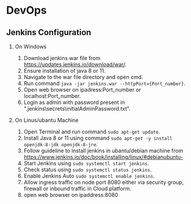 # DevOps

## Jenkins Configuration

1. On Windows
    1. Download jenkins.war file from https://updates.jenkins.io/download/war/.
    2. Ensure installation of java 8 or 11.
    3. Navigate to the war file directory and open cmd.
    4. Run command `java -jar jenkins.war --httpPort={Port_number}`.
    5. Open web browser on ipadress:Port_number or localhost:Port_number.
    6. Login as admin with password present in ".jenkins\secrets\initialAdminPassword.txt".

2. On Linus/ubantu Machine
    1. Open Terminal and run command `sudo apt-get update`.  
    2. Install Java 8 or 11 using command `sudo apt-get -y install openjdk-8-jdk openjdk-8-jre`.  
    3. Follow guideline to install jenkins in ubantu/debian machine from    
        https://www.jenkins.io/doc/book/installing/linux/#debianubuntu-
    4. Start Jenkins using `sudo systemctl start jenkins`.
    5. Check status using `sudo systemctl status jenkins`.
    6. Enable Jenkins Auto `sudo systemctl enable jenkins`.
    7. Allow ingress traffic on node port 8080 either via security group, firewall or inbound traffic in Cloud platform. 
    8. open web browser on ipaddress:8080
